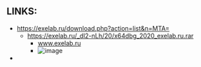 
## LINKS:
* <https://exelab.ru/download.php?action=list&n=MTA=>
  * <https://exelab.ru/_dl2-nLh/20/x64dbg_2020_exelab.ru.rar>
    * www.exelab.ru
    * ![image](https://user-images.githubusercontent.com/526959/75904330-960f6f80-5e75-11ea-9b21-90ff6fce4e45.png)
* 
